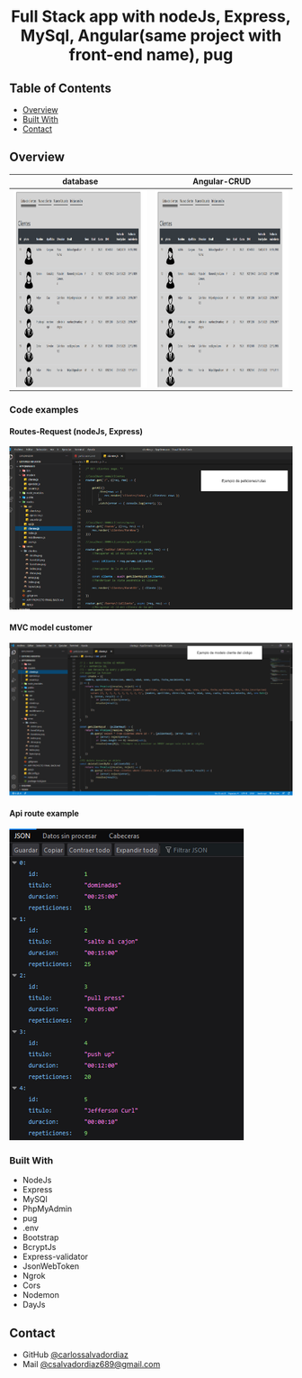 <h1 align="center">Full Stack app with nodeJs, Express, MySql, Angular(same project with front-end name), pug</h1>


<!-- TABLE OF CONTENTS -->

## Table of Contents

- [Overview](#overview)
- [Built With](#built-with)
- [Contact](#contact)

<!-- OVERVIEW -->

## Overview




| database  | Angular-CRUD  |
|:-:|:-:|
|  <a href="https://github.com/carlossalvadordiaz/AppGymBack/blob/master/public/images/baseDatosPhpMyAdmin.png" target="_blank"> <img src="https://github.com/carlossalvadordiaz/AppGymBack/blob/master/public/images/listaClientesAngular.png" width="400" height="350"/></a> | <a href="https://github.com/carlossalvadordiaz/AppGymBack" target="_blank"> <img src="/public/images/listaClientesAngular.png" width="400" height="350"/></a></a>

### Code examples

#### Routes-Request (nodeJs, Express)

<a href="https://github.com/carlossalvadordiaz/AppGymBack/blob/master/public/images/peticiones-rutas.png" target="_blank"> <img src="/public/images/peticiones-rutas.png"/></a>

#### MVC model customer 

<a href="https://github.com/carlossalvadordiaz/AppGymBack/blob/master/public/images/modeloCodigoNode.png" target="_blank"> <img src="/public/images/modeloCodigoNode.png"/></a>

#### Api route example

<a href="https://github.com/carlossalvadordiaz/AppGymBack/blob/master/public/images/ApiEjercicios.png" target="_blank"> <img src="/public/images/ApiEjercicios.png"/></a>



### Built With

<!-- This section should list any major frameworks that you built your project using. Here are a few examples.-->

- NodeJs
- Express
- MySQl
- PhpMyAdmin
- pug
- .env
- Bootstrap
- BcryptJs
- Express-validator
- JsonWebToken
- Ngrok
- Cors
- Nodemon
- DayJs

## Contact


- GitHub [@carlossalvadordiaz](https://{github.com/carlossalvadordiaz})
- Mail [@csalvadordiaz689@gmail.com](mailto:csalvadordiaz689@gmail.com)
